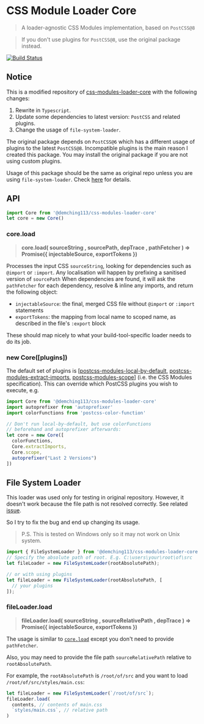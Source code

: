 # CSS Module Loader Core
> A loader-agnostic CSS Modules implementation, based on `PostCSS@8`

> If you don't use plugins for `PostCSS@8`, use the original package instead.

[![Build Status](https://travis-ci.org/demching/demching-loader-core.svg?branch=master)](https://travis-ci.org/demching/demching-loader-core)

## Notice
This is a modified repository of [css-modules-loader-core](https://github.com/css-modules/css-modules-loader-core) with the following changes:

1. Rewrite in `Typescript`.
2. Update some dependencies to latest version: `PostCSS` and related plugins.
3. Change the usage of `file-system-loader`.

The original package depends on `PostCSS@6` which has a different usage of plugins to the latest `PostCSS@8`. Incompatible plugins is the main reason I created this package. You may install the original package if you are not using custom plugins.

Usage of this package should be the same as original repo unless you are using `file-system-loader`. Check [here](#file-system-loader) for details.

## API

```js
import Core from '@demching113/css-modules-loader-core'
let core = new Core()
```

### core.load
> __core.load( sourceString , sourcePath, depTrace , pathFetcher ) => Promise({ injectableSource, exportTokens })__

Processes the input CSS `sourceString`, looking for dependencies such as `@import` or `:import`. Any localisation will happen by prefixing a sanitised version of `sourcePath` When dependencies are found, it will ask the `pathFetcher` for each dependency, resolve & inline any imports, and return the following object:

- `injectableSource`: the final, merged CSS file without `@import` or `:import` statements
- `exportTokens`: the mapping from local name to scoped name, as described in the file's `:export` block

These should map nicely to what your build-tool-specific loader needs to do its job.

### new Core([plugins])

The default set of plugins is [[postcss-modules-local-by-default](https://github.com/css-modules/postcss-modules-local-by-default), [postcss-modules-extract-imports](https://github.com/css-modules/postcss-modules-extract-imports), [postcss-modules-scope](https://github.com/css-modules/postcss-modules-scope)] (i.e. the CSS Modules specification). This can override which PostCSS plugins you wish to execute, e.g.

```js
import Core from '@demching113/css-modules-loader-core'
import autoprefixer from 'autoprefixer'
import colorFunctions from 'postcss-color-function'

// Don't run local-by-default, but use colorFunctions
// beforehand and autoprefixer afterwards:
let core = new Core([
  colorFunctions,
  Core.extractImports,
  Core.scope,
  autoprefixer("Last 2 Versions")
])
```

## File System Loader
This loader was used only for testing in original repository. However, it doesn't work because the file path is not resolved correctly. See related [issue](https://github.com/css-modules/css-modules-loader-core/issues/232).

So I try to fix the bug and end up changing its usage.

> P.S. This is tested on Windows only so it may not work on Unix system.

```js
import { FileSystemLoader } from '@demching113/css-modules-loader-core';
// Specify the absolute path of root. E.g. C:\users\your\root\of\src
let fileLoader = new FileSystemLoader(rootAbsolutePath);

// or with using plugins
let fileLoader = new FileSystemLoader(rootAbsolutePath, [
  // your plugins
]);
```

### fileLoader.load
> __fileLoader.load( sourceString , sourceRelativePath , depTrace ) => Promise({ injectableSource, exportTokens })__

The usage is similar to [`core.load`](#coreload) except you don't need to provide `pathFetcher`.

Also, you may need to provide the file path `sourceRelativePath` relative to `rootAbsolutePath`.

For example, the `rootAbsolutePath` is `/root/of/src` and you want to load `/root/of/src/styles/main.css`:

```js
let fileLoader = new FileSystemLoader(`/root/of/src`);
fileLoader.load(
  contents, // contents of main.css
  `styles/main.css`, // relative path
)
```
